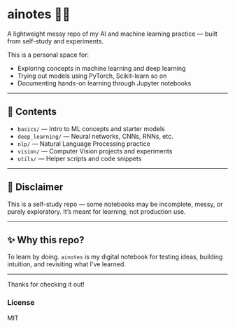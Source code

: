 # ainotes 🤖📓

A lightweight messy repo of my AI and machine learning practice — built from self-study and experiments.

This is a personal space for:
- Exploring concepts in machine learning and deep learning
- Trying out models using PyTorch, Scikit-learn so on
- Documenting hands-on learning through Jupyter notebooks

---

## 📁 Contents

- `basics/` — Intro to ML concepts and starter models  
- `deep_learning/` — Neural networks, CNNs, RNNs, etc.  
- `nlp/` — Natural Language Processing practice  
- `vision/` — Computer Vision projects and experiments  
- `utils/` — Helper scripts and code snippets  

---

## 🚧 Disclaimer

This is a self-study repo — some notebooks may be incomplete, messy, or purely exploratory. It’s meant for learning, not production use.

---

## ✨ Why this repo?

To learn by doing. `ainotes` is my digital notebook for testing ideas, building intuition, and revisiting what I've learned.

---

Thanks for checking it out!

### License
MIT
